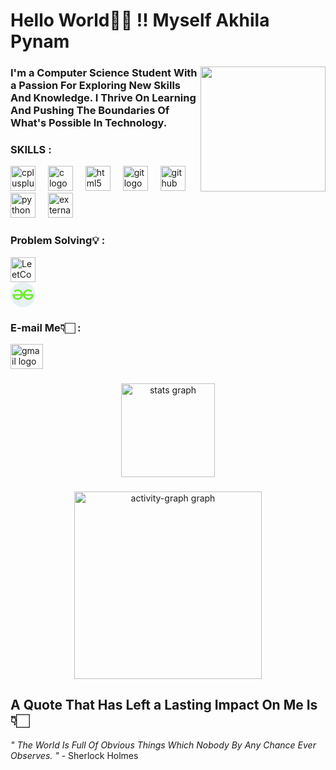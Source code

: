 ### 

<!-- NAME CODE -->

<h1 align="left">Hello World👋🏻 !! Myself Akhila Pynam</h1> 


###

<!-- GIPHY CODE -->

 <img align="right" height="200" src="https://media1.giphy.com/media/v1.Y2lkPTc5MGI3NjExNnR3MDVsdW1xOGNpMTkydWpzMXp2cHBwbWg2bGt6dHB1aWdrc3BtYyZlcD12MV9pbnRlcm5hbF9naWZfYnlfaWQmY3Q9cw/iMnRBcw2cLc7pcOMfC/giphy.gif" /> 


### 

<!-- INTRO CODE -->

<h3 align="left">I'm a Computer Science Student With a Passion For Exploring New Skills And Knowledge. I Thrive On Learning And Pushing The Boundaries Of What's Possible In Technology.</h3> 


###

<!-- SKILLS LOGOS CODE -->

<div align="left"> 
 <h3> SKILLS : </h3> 
 <img src="https://cdn.jsdelivr.net/gh/devicons/devicon/icons/cplusplus/cplusplus-original.svg" height="40" alt="cplusplus logo" /> <img width="12" /> 
 <img src="https://cdn.jsdelivr.net/gh/devicons/devicon/icons/c/c-original.svg" height="40" alt="c logo" /> <img width="12" /> 
 <img src="https://cdn.jsdelivr.net/gh/devicons/devicon/icons/html5/html5-original.svg" height="40" alt="html5 logo" /> <img width="12" /> 
 <img src="https://cdn.jsdelivr.net/gh/devicons/devicon/icons/git/git-original.svg" height="40" alt="git logo" /> <img width="12" /> 
 <img src="https://cdn.jsdelivr.net/gh/devicons/devicon/icons/github/github-original.svg" height="40" alt="github logo" /> <img width="12" /> 
 <img src="https://cdn.jsdelivr.net/gh/devicons/devicon/icons/python/python-original.svg" height="40" alt="python logo" /> <img width="12" /> 
 <img src="https://img.icons8.com/external-creatype-filed-outline-colourcreatype/64/external-file-cad-file-extension-creatype-filed-outline-colourcreatype-32.png" height="40" alt="external-file-cad logo" />
</div>


###

<!-- Compitative Programming Icons -->

<h3>Problem Solving💡 :</h3>

<a href="https://leetcode.com/u/akhila-pynam/" target="_blank" rel="noopener noreferrer" style="text-decoration: none;">
    <img src="https://upload.wikimedia.org/wikipedia/commons/1/19/LeetCode_logo_black.png" height="40" alt="LeetCode logo" style="display: block;" />
</a>

 <svg fill="#6fed2c" viewBox="-2.4 -2.4 28.80 28.80" role="img" xmlns="http://www.w3.org/2000/svg" height="40" alt="GeeksforGeeks logo">
    <rect x="-2.4" y="-2.4" width="28.80" height="28.80" rx="14.4" fill="#e7f0f3"></rect>
    <path d="M21.45 14.315c-.143.28-.334.532-.565.745a3.691 3.691 0 0 1-1.104.695 4.51 4.51 0 0 1-3.116-.016 3.79 3.79 0 0 1-2.135-2.078 3.571 3.571 0 0 1-.13-.353h7.418a4.26 4.26 0 0 1-.368 1.008zm-11.99-.654a3.793 3.793 0 0 1-2.134 2.078 4.51 4.51 0 0 1-3.117.016 3.7 3.7 0 0 1-1.104-.695 2.652 2.652 0 0 1-.564-.745 4.221 4.221 0 0 1-.368-1.006H9.59c-.038.12-.08.238-.13.352zm14.501-1.758a3.849 3.849 0 0 0-.082-.475l-9.634-.008a3.932 3.932 0 0 1 1.143-2.348c.363-.35.79-.625 1.26-.809a3.97 3.97 0 0 1 4.484.957l1.521-1.49a5.7 5.7 0 0 0-1.922-1.357 6.283 6.283 0 0 0-2.544-.49 6.35 6.35 0 0 0-2.405.457 6.007 6.007 0 0 0-1.963 1.276 6.142 6.142 0 0 0-1.325 1.94 5.862 5.862 0 0 0-.466 1.864h-.063a5.857 5.857 0 0 0-.467-1.865 6.13 6.13 0 0 0-1.325-1.939A6 6 0 0 0 8.21 6.34a6.698 6.698 0 0 0-4.949.031A5.708 5.708 0 0 0 1.34 7.73l1.52 1.49a4.166 4.166 0 0 1 4.484-.958c.47.184.898.46 1.26.81.368.36.66.792.859 1.268.146.344.242.708.285 1.08l-9.635.008A4.714 4.714 0 0 0 0 12.457a6.493 6.493 0 0 0 .345 2.127 4.927 4.927 0 0 0 1.08 1.783c.528.56 1.17 1 1.88 1.293a6.454 6.454 0 0 0 2.504.457c.824.005 1.64-.15 2.404-.457a5.986 5.986 0 0 0 1.964-1.277 6.116 6.116 0 0 0 1.686-3.076h.273a6.13 6.13 0 0 0 1.686 3.077 5.99 5.99 0 0 0 1.964 1.276 6.345 6.345 0 0 0 2.405.457 6.45 6.45 0 0 0 2.502-.457 5.42 5.42 0 0 0 1.882-1.293 4.928 4.928 0 0 0 1.08-1.783A6.52 6.52 0 0 0 24 12.457a4.757 4.757 0 0 0-.039-.554z"></path>
  </svg>


###
 
 <!-- MAIL CODE -->
 
<div align="left">
  <h3> E-mail Me👇🏻 : </h3> <a href="mailto:akhilapynam@gmail.com" target=""> <img src="https://raw.githubusercontent.com/maurodesouza/profile-readme-generator/master/src/assets/icons/social/gmail/default.svg" width="52" height="40" alt="gmail logo" /> </a>
</div>

###


<!-- STATS CODE -->

<div align="center">
  <img src="https://github-readme-stats.vercel.app/api?username=akhila-pynam&hide_title=false&hide_rank=false&show_icons=true&include_all_commits=true&count_private=false&disable_animations=false&theme=dracula&locale=en&hide_border=false&order=1&bg_color=000000&title_color=FFB6C1" 
       height="150" 
       alt="stats graph" />
</div>

  <!-- <img src="https://streak-stats.demolab.com?user=akhila-pynam&locale=en&mode=daily&theme=dracula&hide_border=false&border_radius=5&order=3" height="150" alt="streak graph" /> ( Removed Streak Graph Because It Cant Fetch The Data, Due To API Issue, In Future I'll Think About It )  -->


###

 <!--  GRAPH CODE -->
  
<div align="center">
  <img src="https://github-readme-activity-graph.vercel.app/graph?username=akhila-pynam&theme=react&area=true&order=5&bg_color=000000&hide_title=false&hide_border=false&line=FFB6C1&color=FFB6C1&number_color=FFFFFF" height="300" alt="activity-graph graph" />
</div>

###


<!-- QUOTE CODE -->
   <h2 align="left">A Quote That Has Left a Lasting Impact On Me Is👇🏻</h2> 
   <p align="left"><i>" The World Is Full Of Obvious Things Which Nobody By Any Chance Ever Observes. "</i> - Sherlock Holmes</p>
